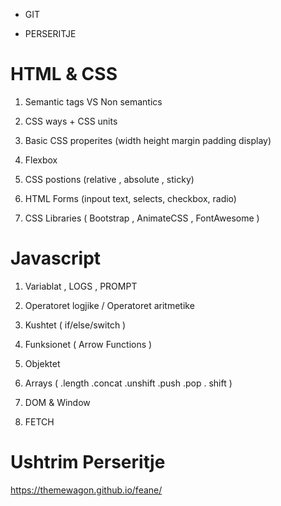 - GIT

- PERSERITJE

# HTML & CSS

1. Semantic tags VS Non semantics

2. CSS ways + CSS units

3. Basic CSS properites (width height margin padding display)

4. Flexbox

5. CSS postions (relative , absolute , sticky)

6. HTML Forms (inpout text, selects, checkbox, radio)

7. CSS Libraries ( Bootstrap , AnimateCSS , FontAwesome )

# Javascript

1. Variablat , LOGS , PROMPT

2. Operatoret logjike / Operatoret aritmetike

3. Kushtet ( if/else/switch )

4. Funksionet ( Arrow Functions )

5. Objektet

6. Arrays ( .length .concat .unshift .push .pop . shift )

7. DOM & Window

8. FETCH

# Ushtrim Perseritje

https://themewagon.github.io/feane/
